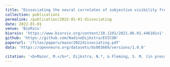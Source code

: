 ```yaml
---
title: "Dissociating the neural correlates of subjective visibility from those of decision confidence"
collection: publications
permalink: /publication/2022-01-01-dissociating
date: 2022-01-01
venue: 'BioRxiv'
biorxiv: 'https://www.biorxiv.org/content/10.1101/2021.06.01.446101v1'
github: 'https://github.com/NadineDijkstra/EVICON'
paperurl: '/files/papers/mazor2022dissociating.pdf'
data: 'https://openneuro.org/datasets/ds003669/versions/1.0.0'

citation: '<b>Mazor, M.</b>*, Dijkstra, N.*, & Fleming, S. M. (in press). Dissociating the neural correlates of subjective visibility from those of decision confidence. <i>Journal of Neuroscience</i>.'
---
```

